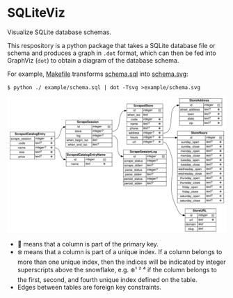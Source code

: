 SQLiteViz
=========
Visualize SQLite database schemas.

This respository is a python package that takes a SQLite database file or
schema and produces a graph in `.dot` format, which can then be fed into
GraphViz (`dot`) to obtain a diagram of the database schema.

For example, [Makefile][1] transforms [schema.sql][2] into [schema.svg][3]:

```console
$ python ./ example/schema.sql | dot -Tsvg >example/schema.svg
```

![SVG diagram of database schema](example/schema.svg)

- 🔑 means that a column is part of the primary key.
- ❄️ means that a column is part of a unique index. If a column belongs to more
  than one unique index, then the indices will be indicated by integer
  superscripts above the snowflake, e.g. ❄️¹ ² ⁴ if the column belongs to the
  first, second, and fourth unique index defined on the table.
- Edges between tables are foreign key constraints.

[1]: example/Makefile
[2]: example/schema.sql
[3]: example/schema.svg

